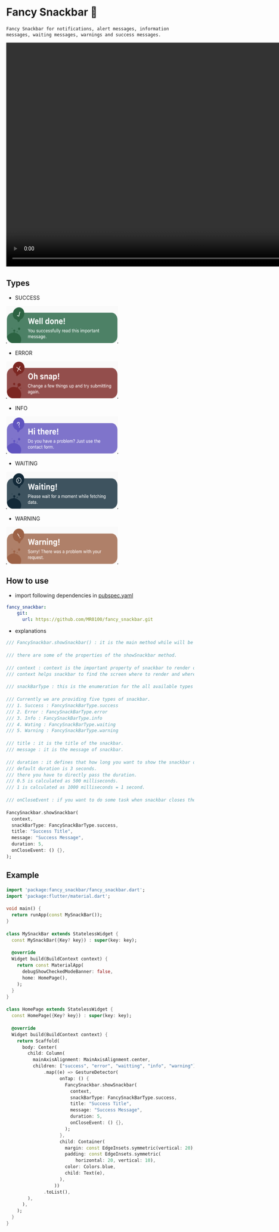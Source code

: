 # Fancy Snackbar :dart:
```
Fancy Snackbar for notifications, alert messages, information messages, waiting messages, warnings and success messages.
```

<video src="assets/video/fancy_snackbar.mov" height="600"></video>


## Types

* SUCCESS

<img src="assets/images/success.png" height="100" width="300">

* ERROR

<img src="assets/images/error.png" height="100" width="300">

* INFO

<img src="assets/images/info.png" height="100" width="300">

* WAITING

<img src="assets/images/waiting.png" height="100" width="300">

* WARNING

<img src="assets/images/warning.png" height="100" width="300">

## How to use

* import following dependencies in [pubspec.yaml](https://dart.dev/tools/pub/pubspec)
```yaml
fancy_snackbar:
    git:
      url: https://github.com/MR0100/fancy_snackbar.git
```

* explanations
```dart
/// FancySnackbar.showSnackbar() : it is the main method while will be used to render the snackbar.

/// there are some of the properties of the showSnackbar method.

/// context : context is the important property of snackbar to render on the display. 
/// context helps snackbar to find the screen where to render and where to take place in the widget tree.

/// snackBarType : this is the enumeration for the all available types of the snackbar.

/// Currently we are providing five types of snackbar.
/// 1. Success : FancySnackBarType.success
/// 2. Error : FancySnackBarType.error
/// 3. Info : FancySnackBarType.info
/// 4. Wating : FancySnackBarType.waiting
/// 5. Warning : FancySnackBarType.warning

/// title : it is the title of the snackbar.
/// message : it is the message of snackbar.

/// duration : it defines that how long you want to show the snackbar on the screen.
/// default duration is 3 seconds.
/// there you have to directly pass the duration.
/// 0.5 is calculated as 500 milliseconds. 
/// 1 is calculated as 1000 milliseconds = 1 second.

/// onCloseEvent : if you want to do some task when snackbar closes then you can write the code in this callback.

FancySnackbar.showSnackbar(
  context,
  snackBarType: FancySnackBarType.success,
  title: "Success Title",
  message: "Success Message",
  duration: 5,
  onCloseEvent: () {},
);
```


## Example

```dart
import 'package:fancy_snackbar/fancy_snackbar.dart';
import 'package:flutter/material.dart';

void main() {
  return runApp(const MySnackBar());
}

class MySnackBar extends StatelessWidget {
  const MySnackBar({Key? key}) : super(key: key);

  @override
  Widget build(BuildContext context) {
    return const MaterialApp(
      debugShowCheckedModeBanner: false,
      home: HomePage(),
    );
  }
}

class HomePage extends StatelessWidget {
  const HomePage({Key? key}) : super(key: key);

  @override
  Widget build(BuildContext context) {
    return Scaffold(
      body: Center(
        child: Column(
          mainAxisAlignment: MainAxisAlignment.center,
          children: ["success", "error", "waitting", "info", "warning"]
              .map((e) => GestureDetector(
                    onTap: () {
                      FancySnackbar.showSnackbar(
                        context,
                        snackBarType: FancySnackBarType.success,
                        title: "Success Title",
                        message: "Success Message",
                        duration: 5,
                        onCloseEvent: () {},
                      );
                    },
                    child: Container(
                      margin: const EdgeInsets.symmetric(vertical: 20),
                      padding: const EdgeInsets.symmetric(
                          horizontal: 20, vertical: 10),
                      color: Colors.blue,
                      child: Text(e),
                    ),
                  ))
              .toList(),
        ),
      ),
    );
  }
}


```
